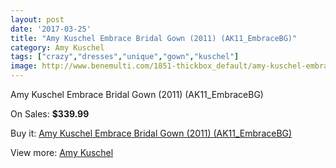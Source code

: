 ```yaml
---
layout: post
date: '2017-03-25'
title: "Amy Kuschel Embrace Bridal Gown (2011) (AK11_EmbraceBG)"
category: Amy Kuschel
tags: ["crazy","dresses","unique","gown","kuschel"]
image: http://www.benemulti.com/1851-thickbox_default/amy-kuschel-embrace-bridal-gown-2011-ak11embracebg.jpg
---
```

Amy Kuschel Embrace Bridal Gown (2011) (AK11_EmbraceBG)

On Sales: **$339.99**
<a href="https://www.benemulti.com/en/amy-kuschel/733-amy-kuschel-embrace-bridal-gown-2011-ak11embracebg.html"><amp-img layout="responsive" width="600" height="600" src="//www.benemulti.com/1851-thickbox_default/amy-kuschel-embrace-bridal-gown-2011-ak11embracebg.jpg" alt="Amy Kuschel Embrace Bridal Gown (2011) (AK11_EmbraceBG) 0" /></a>
<a href="https://www.benemulti.com/en/amy-kuschel/733-amy-kuschel-embrace-bridal-gown-2011-ak11embracebg.html"><amp-img layout="responsive" width="600" height="600" src="//www.benemulti.com/1852-thickbox_default/amy-kuschel-embrace-bridal-gown-2011-ak11embracebg.jpg" alt="Amy Kuschel Embrace Bridal Gown (2011) (AK11_EmbraceBG) 1" /></a>

Buy it: [Amy Kuschel Embrace Bridal Gown (2011) (AK11_EmbraceBG)](https://www.benemulti.com/en/amy-kuschel/733-amy-kuschel-embrace-bridal-gown-2011-ak11embracebg.html "Amy Kuschel Embrace Bridal Gown (2011) (AK11_EmbraceBG)")

View more: [Amy Kuschel](https://www.benemulti.com/en/9-amy-kuschel "Amy Kuschel")
